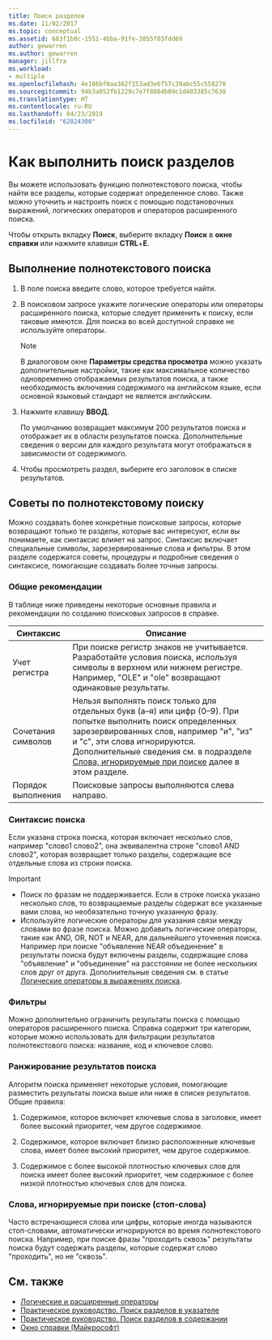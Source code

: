 ```yaml
---
title: Поиск разделов
ms.date: 11/02/2017
ms.topic: conceptual
ms.assetid: 683f1b0c-1551-4bba-91fe-3855f03fdd69
author: gewarren
ms.author: gewarren
manager: jillfra
ms.workload:
- multiple
ms.openlocfilehash: 4e186bf0aa362f153ad3e6f57c39abc55c558270
ms.sourcegitcommit: 94b3a052fb1229c7e7f8804b09c1d403385c7630
ms.translationtype: HT
ms.contentlocale: ru-RU
ms.lasthandoff: 04/23/2019
ms.locfileid: "62824300"
---
```

# <a name="how-to-search-for-topics"></a>Как выполнить поиск разделов

Вы можете использовать функцию полнотекстового поиска, чтобы найти все разделы, которые содержат определенное слово. Также можно уточнить и настроить поиск с помощью подстановочных выражений, логических операторов и операторов расширенного поиска.

Чтобы открыть вкладку **Поиск**, выберите вкладку **Поиск** в **окне справки** или нажмите клавиши **CTRL**+**E**.

## <a name="to-perform-a-full-text-search"></a>Выполнение полнотекстового поиска

1. В поле поиска введите слово, которое требуется найти.

2. В поисковом запросе укажите логические операторы или операторы расширенного поиска, которые следует применить к поиску, если таковые имеются. Для поиска во всей доступной справке не используйте операторы.

    > [!NOTE]
    > В диалоговом окне **Параметры средства просмотра** можно указать дополнительные настройки, такие как максимальное количество одновременно отображаемых результатов поиска, а также необходимость включения содержимого на английском языке, если основной языковый стандарт не является английским.

3. Нажмите клавишу **ВВОД**.

     По умолчанию возвращает максимум 200 результатов поиска и отображает их в области результатов поиска. Дополнительные сведения о версии для каждого результата могут отображаться в зависимости от содержимого.

4. Чтобы просмотреть раздел, выберите его заголовок в списке результатов.

## <a name="full-text-search-tips"></a>Советы по полнотекстовому поиску

Можно создавать более конкретные поисковые запросы, которые возвращают только те разделы, которые вас интересуют, если вы понимаете, как синтаксис влияет на запрос. Синтаксис включает специальные символы, зарезервированные слова и фильтры. В этом разделе содержатся советы, процедуры и подробные сведения о синтаксисе, помогающие создавать более точные запросы.

### <a name="general-guidelines"></a>Общие рекомендации

В таблице ниже приведены некоторые основные правила и рекомендации по созданию поисковых запросов в справке.

|Синтаксис|Описание|
|------------|-----------------|
|Учет регистра|При поиске регистр знаков не учитывается. Разработайте условия поиска, используя символы в верхнем или нижнем регистре. Например, "OLE" и "ole" возвращают одинаковые результаты.|
|Сочетания символов|Нельзя выполнять поиск только для отдельных букв (а–я) или цифр (0–9). При попытке выполнить поиск определенных зарезервированных слов, например "и", "из" и "с", эти слова игнорируются. Дополнительные сведения см. в подразделе [Слова, игнорируемые при поиске](#stopwords) далее в этом разделе.|
|Порядок выполнения|Поисковые запросы выполняются слева направо.|

### <a name="search-syntax"></a>Синтаксис поиска

Если указана строка поиска, которая включает несколько слов, например "слово1 слово2", она эквивалентна строке "слово1 AND слово2", которая возвращает только разделы, содержащие все отдельные слова из строки поиска.

> [!IMPORTANT]
> - Поиск по фразам не поддерживается. Если в строке поиска указано несколько слов, то возвращаемые разделы содержат все указанные вами слова, но необязательно точную указанную фразу.
> - Используйте логические операторы для указания связи между словами во фразе поиска. Можно добавить логические операторы, такие как AND, OR, NOT и NEAR, для дальнейшего уточнения поиска. Например при поиске "объявление NEAR объединение" в результаты поиска будут включены разделы, содержащие слова "объявление" и "объединение" на расстоянии не более нескольких слов друг от друга. Дополнительные сведения см. в статье [Логические операторы в выражениях поиска](../help-viewer/logical-operators-search-expressions.md).

### <a name="filters"></a>Фильтры

Можно дополнительно ограничить результаты поиска с помощью операторов расширенного поиска. Справка содержит три категории, которые можно использовать для фильтрации результатов полнотекстового поиска: название, код и ключевое слово.

### <a name="ranking-of-search-results"></a>Ранжирование результатов поиска

Алгоритм поиска применяет некоторые условия, помогающие разместить результаты поиска выше или ниже в списке результатов. Общие правила:

1. Содержимое, которое включает ключевые слова в заголовке, имеет более высокий приоритет, чем другое содержимое.

2. Содержимое, которое включает близко расположенные ключевые слова, имеет более высокий приоритет, чем другое содержимое.

3. Содержимое с более высокой плотностью ключевых слов для поиска имеет более высокий приоритет, чем содержимое с более низкой плотностью ключевых слов для поиска.

### <a name="stopwords"> Слова, игнорируемые при поиске (стоп-слова) </a>

Часто встречающиеся слова или цифры, которые иногда называются стоп-словами, автоматически игнорируются во время полнотекстового поиска. Например, при поиске фразы "проходить сквозь" результаты поиска будут содержать разделы, которые содержат слово "проходить", но не "сквозь".

## <a name="see-also"></a>См. также

- [Логические и расширенные операторы](../help-viewer/logical-operators-search-expressions.md)
- [Практическое руководство. Поиск разделов в указателе](../help-viewer/find-topics-index.md)
- [Практическое руководство. Поиск разделов в содержании](../help-viewer/find-topics-toc.md)
- [Окно справки (Майкрософт)](../help-viewer/overview.md)